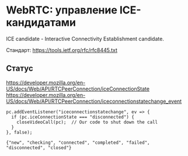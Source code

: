 # WebRTC: управление ICE-кандидатами

ICE candidate - Interactive Connectivity Establishment candidate.

Стандарт: https://tools.ietf.org/rfc/rfc8445.txt

## Статус

https://developer.mozilla.org/en-US/docs/Web/API/RTCPeerConnection/iceConnectionState
https://developer.mozilla.org/en-US/docs/Web/API/RTCPeerConnection/iceconnectionstatechange_event

```
pc.addEventListener("iceconnectionstatechange", ev => {
  if (pc.iceConnectionState === "disconnected") {
    closeVideoCall(pc);  // Our code to shut down the call
  }
}, false);
```

`{"new", "checking", "connected", "completed", "failed", "disconnected", "closed"}`

